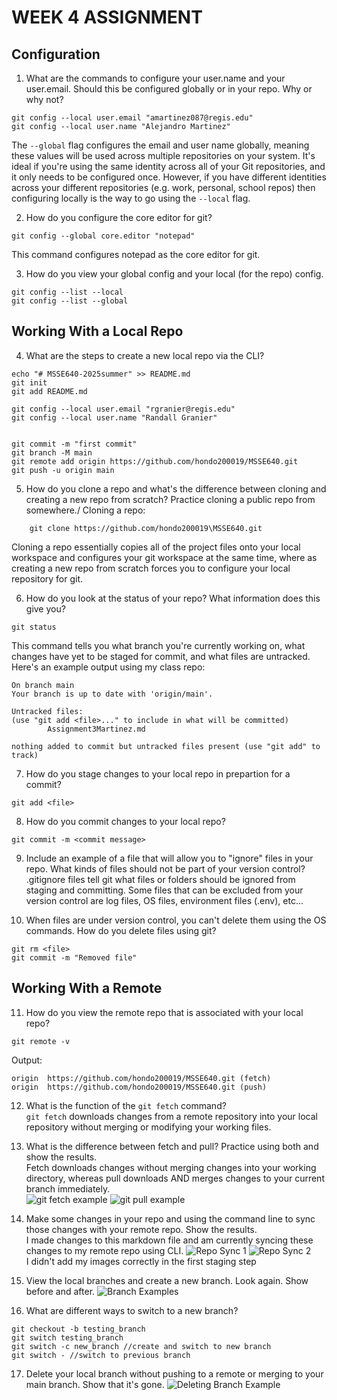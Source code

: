 # WEEK 4 ASSIGNMENT

## Configuration
1. What are the commands to configure your user.name and your user.email. Should this be configured globally or in your repo. Why or why not?
```
git config --local user.email "amartinez087@regis.edu"
git config --local user.name "Alejandro Martinez"
```
The ```--global``` flag configures the email and user name globally, meaning these values will be used across multiple repositories on your system. It's ideal if you're using the same identity across all of your Git repositories, and it only needs to be configured once. However, if you have different identities across your different repositories (e.g. work, personal, school repos) then configuring locally is the way to go using the ```--local``` flag.

2. How do you configure the core editor for git?
```
git config --global core.editor "notepad"
```
This command configures notepad as the core editor for git.

3. How do you view your global config and your local (for the repo) config.
```
git config --list --local
git config --list --global
```

## Working With a Local Repo
4. What are the steps to create a new local repo via the CLI?
```
echo "# MSSE640-2025summer" >> README.md
git init
git add README.md

git config --local user.email "rgranier@regis.edu"
git config --local user.name "Randall Granier"


git commit -m "first commit"
git branch -M main
git remote add origin https://github.com/hondo200019/MSSE640.git
git push -u origin main
```

5. How do you clone a repo and what's the difference between cloning and creating a new repo from scratch? Practice cloning a public repo from somewhere./
Cloning a repo:
```
    git clone https://github.com/hondo200019\MSSE640.git
```
Cloning a repo essentially copies all of the project files onto your local workspace and configures your git workspace at the same time, where as creating a new repo from scratch forces you to configure your local repository for git.

6. How do you look at the status of your repo? What information does this give you?
```
git status
```
This command tells you what branch you're currently working on, what changes have yet to be staged for commit, and what files are untracked. Here's an example output using my class repo:
```
On branch main
Your branch is up to date with 'origin/main'.

Untracked files:
(use "git add <file>..." to include in what will be committed)
        Assignment3Martinez.md

nothing added to commit but untracked files present (use "git add" to track)
```

7. How do you stage changes to your local repo in prepartion for a commit?
```
git add <file>
```

8. How do you commit changes to your local repo?
```
git commit -m <commit message>
```

9. Include an example of a file that will allow you to "ignore" files in your repo. What kinds of files should not be part of your version control?
.gitignore files tell git what files or folders should be ignored from staging and committing. Some files that can be excluded from your version control are log files, OS files, environment files (.env), etc...

10. When files are under version control, you can't delete them using the OS commands. How do you delete files using git?
```
git rm <file>
git commit -m "Removed file"
```

## Working With a Remote
11. How do you view the remote repo that is associated with your local repo?
```
git remote -v
```
Output:
```
origin  https://github.com/hondo200019/MSSE640.git (fetch)
origin  https://github.com/hondo200019/MSSE640.git (push) 
```

12. What is the function of the ```git fetch``` command?\
```git fetch``` downloads changes from a remote repository into your local repository without merging or modifying your working files.

13. What is the difference between fetch and pull? Practice using both and show the results.\
Fetch downloads changes without merging changes into your working directory, whereas pull downloads AND merges changes to your current branch immediately.\
![git fetch example](./Images/git_fetch.PNG)
![git pull example](./Images/git_pull.PNG)

14. Make some changes in your repo and using the command line to sync those changes with your remote repo. Show the results.\
I made changes to this markdown file and am currently syncing these changes to my remote repo using CLI.
![Repo Sync 1](./Images/Repo_Sync_1.PNG)
![Repo Sync 2](./Images/Repo_Sync_2.PNG)\
I didn't add my images correctly in the first staging step

15. View the local branches and create a new branch. Look again. Show before and after.
![Branch Examples](./Images/branch.PNG)

16. What are different ways to switch to a new branch?
```
git checkout -b testing_branch
git switch testing_branch
git switch -c new_branch //create and switch to new branch
git switch - //switch to previous branch
```

17. Delete your local branch without pushing to a remote or merging to your main branch. Show that it's gone.
![Deleting Branch Example](./Images/deleting_branch.PNG)